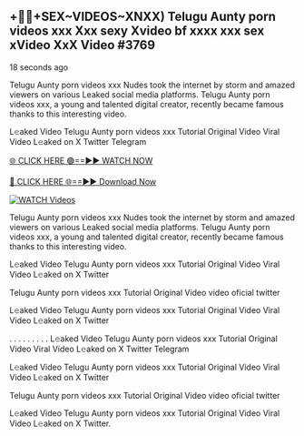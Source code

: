 ## +👙🍆+SEX~VIDEOS~XNXX) Telugu Aunty porn videos xxx Xxx sexy Xvideo bf xxxx xxx sex xVideo XxX Video #3769

18 seconds ago

Telugu Aunty porn videos xxx Nudes took the internet by storm and amazed viewers on various Leaked social media platforms. Telugu Aunty porn videos xxx, a young and talented digital creator, recently became famous thanks to this interesting video.

L𝚎aked Video Telugu Aunty porn videos xxx Tutorial Original Video Viral Video L𝚎aked on X Twitter Telegram

[🌐 CLICK HERE 🟢==►► WATCH NOW](https://valovideo.net/valo-video/?bom)

[🔴 CLICK HERE 🌐==►► Download Now](https://valovideo.net/valo-video/?bom)

[![WATCH Videos](https://i.imgur.com/ydURGbz.png)](https://valovideo.net/valo-video/?bom)

Telugu Aunty porn videos xxx Nudes took the internet by storm and amazed viewers on various Leaked social media platforms. Telugu Aunty porn videos xxx, a young and talented digital creator, recently became famous thanks to this interesting video.

L𝚎aked Video Telugu Aunty porn videos xxx Tutorial Original Video Viral Video L𝚎aked on X Twitter

Telugu Aunty porn videos xxx Tutorial Original Video video oficial twitter

L𝚎aked Video Telugu Aunty porn videos xxx Tutorial Original Video Viral Video L𝚎aked on X Twitter

. . . . . . . . . L𝚎aked Video Telugu Aunty porn videos xxx Tutorial Original Video Viral Video L𝚎aked on X Twitter Telegram

L𝚎aked Video Telugu Aunty porn videos xxx Tutorial Original Video Viral Video L𝚎aked on X Twitter

Telugu Aunty porn videos xxx Tutorial Original Video video oficial twitter

L𝚎aked Video Telugu Aunty porn videos xxx Tutorial Original Video Viral Video L𝚎aked on X Twitter.